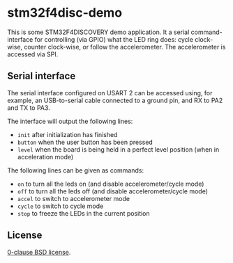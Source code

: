 stm32f4disc-demo
================

This is some STM32F4DISCOVERY demo application.
It a serial command-interface for controlling (via GPIO) what the LED
ring does: cycle clock-wise, counter clock-wise, or follow the accelerometer.
The accelerometer is accessed via SPI.

Serial interface
----------------

The serial interface configured on USART 2 can be accessed using, for example,
an USB-to-serial cable connected to a ground pin, and RX to PA2 and TX to
PA3.

The interface will output the following lines:

* `init` after initialization has finished
* `button` when the user button has been pressed
* `level` when the board is being held in a perfect level position (when in
   acceleration mode)
   
The following lines can be given as commands:

* `on` to turn all the leds on (and disable accelerometer/cycle mode)
* `off` to turn all the leds off (and disable accelerometer/cycle mode)
* `accel` to switch to accelerometer mode
* `cycle` to switch to cycle mode
* `stop` to freeze the LEDs in the current position

License
-------

[0-clause BSD license](LICENSE.md).
